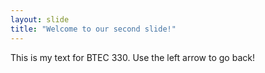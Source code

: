 ```yaml
---
layout: slide
title: "Welcome to our second slide!"
---
```

This is my text for BTEC 330.
Use the left arrow to go back!
